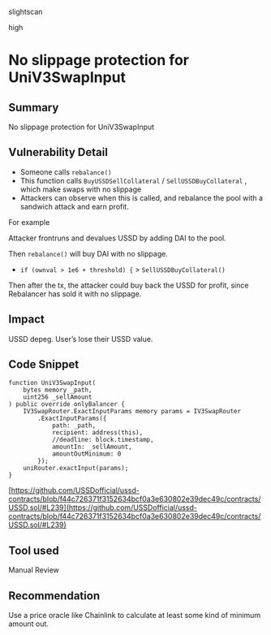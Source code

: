 slightscan

high

# No slippage protection for UniV3SwapInput

## Summary

No slippage protection for UniV3SwapInput

## Vulnerability Detail

- Someone calls `rebalance()`
- This function calls  `BuyUSSDSellCollateral` / `SellUSSDBuyCollateral` , which make swaps with no slippage
- Attackers can observe when this is called, and rebalance the pool with a sandwich attack and earn profit.

For example

Attacker frontruns and devalues USSD by adding DAI to the pool.

Then `rebalance()` will buy DAI with no slippage.

- `if (ownval > 1e6 + threshold) {` > `SellUSSDBuyCollateral()`

Then after the tx, the attacker could buy back the USSD for profit, since Rebalancer has sold it with no slippage.

## Impact

USSD depeg. User’s lose their USSD value.

## Code Snippet

```solidity
function UniV3SwapInput(
    bytes memory _path,
    uint256 _sellAmount
) public override onlyBalancer {
    IV3SwapRouter.ExactInputParams memory params = IV3SwapRouter
        .ExactInputParams({
            path: _path,
            recipient: address(this),
            //deadline: block.timestamp,
            amountIn: _sellAmount,
            amountOutMinimum: 0
        });
    uniRouter.exactInput(params);
}
```

[https://github.com/USSDofficial/ussd-contracts/blob/f44c726371f3152634bcf0a3e630802e39dec49c/contracts/USSD.sol/#L239](https://github.com/USSDofficial/ussd-contracts/blob/f44c726371f3152634bcf0a3e630802e39dec49c/contracts/USSD.sol/#L239)

## Tool used

Manual Review

## Recommendation

Use a price oracle like Chainlink to calculate at least some kind of minimum amount out.
